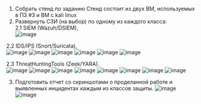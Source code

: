  1. Собрать стенд по заданию
Стенд состоит из двух ВМ, используемых в ПЗ #3 и ВМ с kali linux      
 2. Развернуть СЗИ (на выбор) по одному из каждого класса:  
2.1 SIEM (Wazuh/DSIEM),  
![image](https://github.com/user-attachments/assets/fe717574-5920-4e4c-8bb0-04639e0d1d00)

2.2 IDS/IPS (Snort/Suricata),   
![image](https://github.com/user-attachments/assets/1c529169-6851-481d-9252-160ff8a8f27f)
![image](https://github.com/user-attachments/assets/1951e052-85f5-47b0-909d-68b42ca0a779)
![image](https://github.com/user-attachments/assets/07465b0e-ad02-4d2e-aaf8-c7b965ee36ac)
![image](https://github.com/user-attachments/assets/6c061be7-7c61-4c5b-8ab2-20dca87207d8)
![image](https://github.com/user-attachments/assets/d9cb88b0-b4c8-49b3-889b-e1ad464334f5)
![image](https://github.com/user-attachments/assets/ffd6ca00-22a8-4c95-a3e1-dac4ee37d308)

2.3 ThreatHuntingTools (Zeek/YARA).  
![image](https://github.com/user-attachments/assets/85a525da-779f-4ccc-a013-2abdd46fa894)
![image](https://github.com/user-attachments/assets/e51e75aa-0dd3-4609-a3d7-dec8b21f332b)
![image](https://github.com/user-attachments/assets/000c8fcf-1b1e-40b4-8afd-317e6d8d2de4)
![image](https://github.com/user-attachments/assets/d9ed274c-d1c2-40be-bad7-36564ccb8973)
![image](https://github.com/user-attachments/assets/78e4035b-0133-4eea-8f52-2384c5bdb84b)
![image](https://github.com/user-attachments/assets/d96cc712-52fa-44d2-bd7c-7b79196f2921)
![image](https://github.com/user-attachments/assets/50daa1f6-8722-48e4-91ff-5868abab248d)
![image](https://github.com/user-attachments/assets/bf33f054-ab56-4fd7-a598-05466b2118ea)

 3. Подготовить отчет со скриншотами о проделанной работе и выявленных
 инцидентах каждым из классов защиты.
![image](https://github.com/user-attachments/assets/0168c310-4098-4949-9deb-b1662f8be657)
![image](https://github.com/user-attachments/assets/64c86086-9687-474a-a9e6-b4246e25feff)

